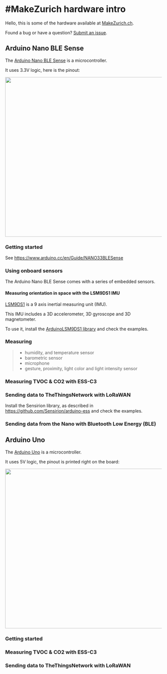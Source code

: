 # #MakeZurich hardware intro
Hello, this is some of the hardware available at [MakeZurich.ch](http://makezurich.ch/).

Found a bug or have a question? [Submit an issue](../../issues).

## Arduino Nano BLE Sense
The [Arduino Nano BLE Sense](https://store.arduino.cc/arduino-nano-33-ble-sense) is a microcontroller.

It uses 3.3V logic, here is the pinout:

<img src="https://live.staticflickr.com/65535/49558575858_893cb7d59e_b.jpg" width="512" style="border-color: coral; border-width: thin;" />

### Getting started

See https://www.arduino.cc/en/Guide/NANO33BLESense

### Using onboard sensors
The Arduino Nano BLE Sense comes with a series of embedded sensors.

#### Measuring orientation in space with the LSM9DS1 IMU
[LSM9DS1](https://www.st.com/resource/en/datasheet/lsm9ds1.pdf) is a 9 axis inertial measuring unit (IMU).

This IMU includes a 3D accelerometer, 3D gyroscope and 3D magnetometer.

To use it, install the [ArduinoLSM9DS1 library](https://www.arduino.cc/en/Reference/ArduinoLSM9DS1) and check the examples.

### Measuring 
> * humidity, and temperature sensor
> * barometric sensor
> * microphone
> * gesture, proximity, light color and light intensity sensor

### Measuring TVOC & CO2 with ESS-C3

### Sending data to TheThingsNetwork with LoRaWAN

Install the Sensirion library, as described in https://github.com/Sensirion/arduino-ess and check the examples.

### Sending data from the Nano with Bluetooth Low Energy (BLE)

## Arduino Uno
The [Arduino Uno](https://store.arduino.cc/arduino-uno-rev3) is a microcontroller.

It uses 5V logic, the pinout is printed right on the board:

<img src="https://store-cdn.arduino.cc/uni/catalog/product/cache/1/image/1040x660/604a3538c15e081937dbfbd20aa60aad/a/0/a000066_featured_3.jpg" width="512" />

### Getting started

### Measuring TVOC & CO2 with ESS-C3

### Sending data to TheThingsNetwork with LoRaWAN
